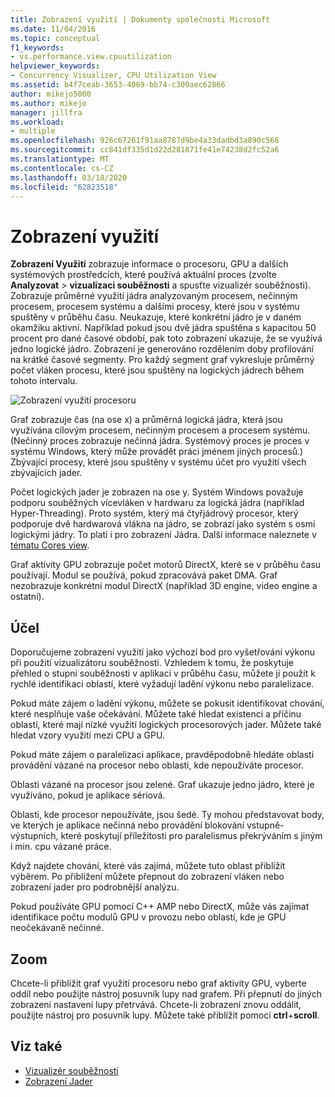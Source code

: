 ```yaml
---
title: Zobrazení využití | Dokumenty společnosti Microsoft
ms.date: 11/04/2016
ms.topic: conceptual
f1_keywords:
- vs.performance.view.cpuutilization
helpviewer_keywords:
- Concurrency Visualizer, CPU Utilization View
ms.assetid: b4f7ceab-3653-4069-bb74-c309aec62866
author: mikejo5000
ms.author: mikejo
manager: jillfra
ms.workload:
- multiple
ms.openlocfilehash: 926c67261f91aa8787d9be4a33dadbd3a890c568
ms.sourcegitcommit: cc841df335d1d22d281871fe41e74238d2fc52a6
ms.translationtype: MT
ms.contentlocale: cs-CZ
ms.lasthandoff: 03/18/2020
ms.locfileid: "62823518"
---
```

# <a name="utilization-view"></a>Zobrazení využití
**Zobrazení Využití** zobrazuje informace o procesoru, GPU a dalších systémových prostředcích, které používá aktuální proces (zvolte **Analyzovat** > **vizualizaci souběžnosti** a spusťte vizualizér souběžnosti). Zobrazuje průměrné využití jádra analyzovaným procesem, nečinným procesem, procesem systému a dalšími procesy, které jsou v systému spuštěny v průběhu času. Neukazuje, které konkrétní jádro je v daném okamžiku aktivní. Například pokud jsou dvě jádra spuštěna s kapacitou 50 procent pro dané časové období, pak toto zobrazení ukazuje, že se využívá jedno logické jádro. Zobrazení je generováno rozdělením doby profilování na krátké časové segmenty. Pro každý segment graf vykresluje průměrný počet vláken procesu, které jsou spuštěny na logických jádrech během tohoto intervalu.

 ![Zobrazení využití procesoru](../profiling/media/vsts_ppacpuutil.png "VSTS_PPAcpuUtil")

 Graf zobrazuje čas (na ose x) a průměrná logická jádra, která jsou využívána cílovým procesem, nečinným procesem a procesem systému. (Nečinný proces zobrazuje nečinná jádra. Systémový proces je proces v systému Windows, který může provádět práci jménem jiných procesů.) Zbývající procesy, které jsou spuštěny v systému účet pro využití všech zbývajících jader.

 Počet logických jader je zobrazen na ose y. Systém Windows považuje podporu souběžných vícevláken v hardwaru za logická jádra (například Hyper-Threading). Proto systém, který má čtyřjádrový procesor, který podporuje dvě hardwarová vlákna na jádro, se zobrazí jako systém s osmi logickými jádry. To platí i pro zobrazení Jádra. Další informace naleznete v [tématu Cores view](../profiling/cores-view.md).

 Graf aktivity GPU zobrazuje počet motorů DirectX, které se v průběhu času používají.  Modul se používá, pokud zpracovává paket DMA.  Graf nezobrazuje konkrétní modul DirectX (například 3D engine, video engine a ostatní).

## <a name="purpose"></a>Účel
 Doporučujeme zobrazení využití jako výchozí bod pro vyšetřování výkonu při použití vizualizátoru souběžnosti. Vzhledem k tomu, že poskytuje přehled o stupni souběžnosti v aplikaci v průběhu času, můžete ji použít k rychlé identifikaci oblastí, které vyžadují ladění výkonu nebo paralelizace.

 Pokud máte zájem o ladění výkonu, můžete se pokusit identifikovat chování, které nesplňuje vaše očekávání. Můžete také hledat existenci a příčinu oblastí, které mají nízké využití logických procesorových jader. Můžete také hledat vzory využití mezi CPU a GPU.

 Pokud máte zájem o paralelizaci aplikace, pravděpodobně hledáte oblasti provádění vázané na procesor nebo oblasti, kde nepoužíváte procesor.

 Oblasti vázané na procesor jsou zelené. Graf ukazuje jedno jádro, které je využíváno, pokud je aplikace sériová.

 Oblasti, kde procesor nepoužíváte, jsou šedé. Ty mohou představovat body, ve kterých je aplikace nečinná nebo provádění blokování vstupně-výstupních, které poskytují příležitosti pro paralelismus překrýváním s jiným i min. cpu vázané práce.

 Když najdete chování, které vás zajímá, můžete tuto oblast přiblížit výběrem. Po přiblížení můžete přepnout do zobrazení vláken nebo zobrazení jader pro podrobnější analýzu.

 Pokud používáte GPU pomocí C++ AMP nebo DirectX, může vás zajímat identifikace počtu modulů GPU v provozu nebo oblastí, kde je GPU neočekávaně nečinné.

## <a name="zoom"></a>Zoom
 Chcete-li přiblížit graf využití procesoru nebo graf aktivity GPU, vyberte oddíl nebo použijte nástroj posuvník lupy nad grafem. Při přepnutí do jiných zobrazení nastavení lupy přetrvává. Chcete-li zobrazení znovu oddálit, použijte nástroj pro posuvník lupy. Můžete také přiblížit pomocí **ctrl**+**scroll**.

## <a name="see-also"></a>Viz také
- [Vizualizér souběžnosti](../profiling/concurrency-visualizer.md)
- [Zobrazení Jader](../profiling/cores-view.md)